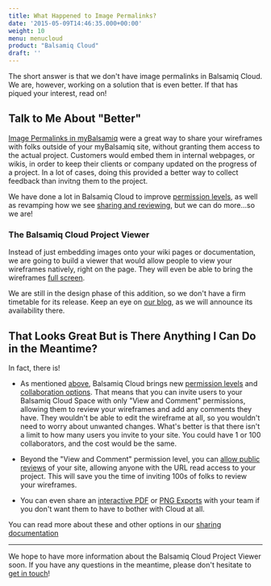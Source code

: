 ```yaml
---
title: What Happened to Image Permalinks?
date: '2015-05-09T14:46:35.000+00:00'
weight: 10
menu: menucloud
product: "Balsamiq Cloud"
draft: ''
---
```


The short answer is that we don't have image permalinks in Balsamiq Cloud. We are, however, working on a solution that is even better. If that has piqued your interest, read on!

## Talk to Me About "Better"

[Image Permalinks in myBalsamiq](//docs.balsamiq.com/mybalsamiq/sharing/#send-them-individual-mockup-image-permalinks) were a great way to share your wireframes with folks outside of your myBalsamiq site, without granting them access to the actual project. Customers would embed them in internal webpages, or wikis, in order to keep their clients or company updated on the progress of a project. In a lot of cases, doing this provided a better way to collect feedback than invitng them to the project.

We have done a lot in Balsamiq Cloud to improve [permission levels](//docs.balsamiq.com/cloud/people/#user-permissions-at-a-glance), as well as revamping how we see [sharing and reviewing](//docs.balsamiq.com/cloud/sharing), but we can do more...so we are!

### The Balsamiq Cloud Project Viewer

Instead of just embedding images onto your wiki pages or documentation, we are going to build a viewer that would allow people to view your wireframes natively, right on the page. They will even be able to bring the wireframes [full screen](//docs.balsamiq.com/cloud/sharing/#full-screen-presentation-mode).

We are still in the design phase of this addition, so we don't have a firm timetable for its release. Keep an eye on [our blog](//blog.balsamiq.com/), as we will announce its availability there.

## That Looks Great But is There Anything I Can Do in the Meantime?

In fact, there is!

* As mentioned [above](#talk-to-me-about-better), Balsamiq Cloud brings new [permission levels](//docs.balsamiq.com/cloud/people/#user-permissions-at-a-glance) and [collaboration options](//docs.balsamiq.com/cloud/sharing). That means that you can invite users to your Balsamiq Cloud Space with only "View and Comment" permissions, allowing them to review your wireframes and add any comments they have. They wouldn't be able to edit the wireframe at all, so you wouldn't need to worry about unwanted changes. What's better is that there isn't a limit to how many users you invite to your site. You could have 1 or 100 collaborators, and the cost would be the same.

* Beyond the "View and Comment" permission level, you can [allow public reviews](//docs.balsamiq.com/cloud/sharing/#public-sharing) of your site, allowing anyone with the URL read access to your project. This will save you the time of inviting 100s of folks to review your wireframes.

* You can even share an [interactive PDF](//docs.balsamiq.com/cloud/sharing/#sharing-an-interactive-pdf-document) or [PNG Exports](https://docs.balsamiq.com/cloud/sharing/#sharing-png-images) with your team if you don't want them to have to bother with Cloud at all.

You can read more about these and other options in our [sharing documentation](//docs.balsamiq.com/cloud/sharing/)

---

We hope to have more information about the Balsamiq Cloud Project Viewer soon. If you have any questions in the meantime, please don't hesitate to [get in touch](mailto:support@balsamiq.com)!

